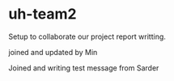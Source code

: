 # uh-team2

Setup to collaborate our project report writting.

joined and updated by Min


Joined and writing test message from Sarder